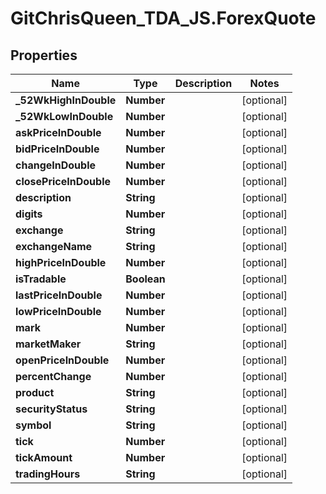 # GitChrisQueen_TDA_JS.ForexQuote

## Properties
Name | Type | Description | Notes
------------ | ------------- | ------------- | -------------
**_52WkHighInDouble** | **Number** |  | [optional] 
**_52WkLowInDouble** | **Number** |  | [optional] 
**askPriceInDouble** | **Number** |  | [optional] 
**bidPriceInDouble** | **Number** |  | [optional] 
**changeInDouble** | **Number** |  | [optional] 
**closePriceInDouble** | **Number** |  | [optional] 
**description** | **String** |  | [optional] 
**digits** | **Number** |  | [optional] 
**exchange** | **String** |  | [optional] 
**exchangeName** | **String** |  | [optional] 
**highPriceInDouble** | **Number** |  | [optional] 
**isTradable** | **Boolean** |  | [optional] 
**lastPriceInDouble** | **Number** |  | [optional] 
**lowPriceInDouble** | **Number** |  | [optional] 
**mark** | **Number** |  | [optional] 
**marketMaker** | **String** |  | [optional] 
**openPriceInDouble** | **Number** |  | [optional] 
**percentChange** | **Number** |  | [optional] 
**product** | **String** |  | [optional] 
**securityStatus** | **String** |  | [optional] 
**symbol** | **String** |  | [optional] 
**tick** | **Number** |  | [optional] 
**tickAmount** | **Number** |  | [optional] 
**tradingHours** | **String** |  | [optional] 


